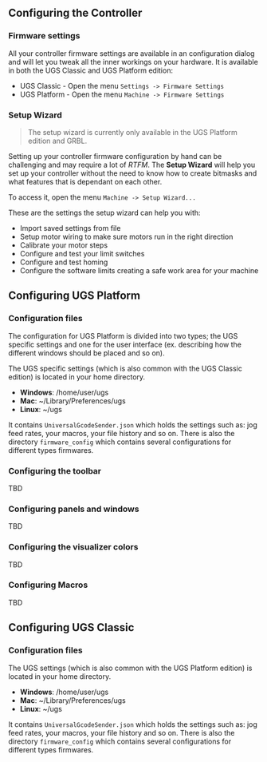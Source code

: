 ## Configuring the Controller

### Firmware settings
All your controller firmware settings are available in an configuration dialog and will let you tweak all the inner workings on your hardware. It is available in both the UGS Classic and UGS Platform edition:
* UGS Classic - Open the menu `Settings -> Firmware Settings`
* UGS Platform - Open the menu `Machine -> Firmware Settings`

### Setup Wizard
> The setup wizard is currently only available in the UGS Platform edition and GRBL. 

Setting up your controller firmware configuration by hand can be challenging and may require a lot of _RTFM_. The **Setup Wizard** will help you set up your controller without the need to know how to create bitmasks and what features that is dependant on each other. 

To access it, open the menu `Machine -> Setup Wizard...`

These are the settings the setup wizard can help you with:
 * Import saved settings from file
 * Setup motor wiring to make sure motors run in the right direction
 * Calibrate your motor steps
 * Configure and test your limit switches
 * Configure and test homing
 * Configure the software limits creating a safe work area for your machine

## Configuring UGS Platform

### Configuration files
The configuration for UGS Platform is divided into two types; the UGS specific settings and one for the user interface (ex. describing how the different windows should be placed and so on).

The UGS specific settings (which is also common with the UGS Classic edition) is located in your home directory. 
* **Windows**: /home/user/ugs
* **Mac**: ~/Library/Preferences/ugs
* **Linux**: ~/ugs 

It contains `UniversalGcodeSender.json` which holds the settings such as: jog feed rates, your macros, your file history and so on. There is also the directory `firmware_config` which contains several configurations for different types firmwares.

### Configuring the toolbar
TBD

### Configuring panels and windows
TBD

### Configuring the visualizer colors
TBD

### Configuring Macros
TBD

## Configuring UGS Classic

### Configuration files
The UGS settings (which is also common with the UGS Platform edition) is located in your home directory. 
* **Windows**: /home/user/ugs
* **Mac**: ~/Library/Preferences/ugs
* **Linux**: ~/ugs 

It contains `UniversalGcodeSender.json` which holds the settings such as: jog feed rates, your macros, your file history and so on. There is also the directory `firmware_config` which contains several configurations for different types firmwares.
